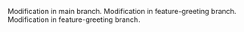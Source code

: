 
Modification in main branch.
Modification in feature-greeting branch.
Modification in feature-greeting branch.

